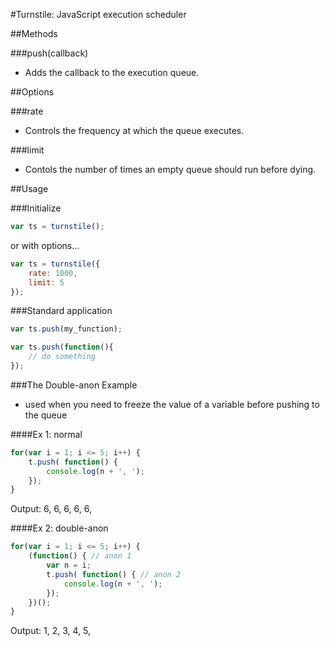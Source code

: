 #Turnstile: JavaScript execution scheduler



##Methods

###push(callback)
- Adds the callback to the execution queue.
	

##Options

###rate
- Controls the frequency at which the queue executes.

###limit
- Contols the number of times an empty queue should run before dying.
	

##Usage

###Initialize

```javascript
var ts = turnstile();
```

or with options...

```javascript
var ts = turnstile({
	rate: 1000,
	limit: 5
});
```

###Standard application

```javascript
var ts.push(my_function);

var ts.push(function(){
	// do something
});
```

###The Double-anon Example
- used when you need to freeze the value of a 
  variable before pushing to the queue

####Ex 1: normal

```javascript
for(var i = 1; i <= 5; i++) {
	t.push( function() {
		console.log(n + ', ');
	});
}
```
Output: 6, 6, 6, 6, 6, 

####Ex 2: double-anon

```javascript
for(var i = 1; i <= 5; i++) {
	(function() { // anon 1
		var n = i;
		t.push( function() { // anon 2
			console.log(n + ', ');
		});
	})();
}
```
Output: 1, 2, 3, 4, 5, 

